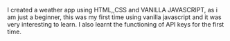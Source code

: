 I created a weather app using HTML,,CSS and VANILLA JAVASCRIPT,
as i am just a beginner, this was my first time using vanilla javascript and it was very interesting to learn.
I also learnt the functioning of API keys for the first time.
